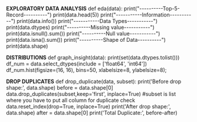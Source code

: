 **EXPLORATORY DATA ANALYSIS**
def eda(data):
    print("----------Top-5- Record----------")
    print(data.head(5))
    print("-----------Information-----------")
    print(data.info())
    print("-----------Data Types-----------")
    print(data.dtypes)
    print("----------Missing value-----------")
    print(data.isnull().sum())
    print("----------Null value-----------")
    print(data.isna().sum())
    print("----------Shape of Data----------")
    print(data.shape)

**DISTRIBUTIONS**
def graph_insight(data):
    print(set(data.dtypes.tolist()))
    df_num = data.select_dtypes(include = ['float64', 'int64'])
    df_num.hist(figsize=(16, 16), bins=50, xlabelsize=8, ylabelsize=8);
    
**DROP DUPLICATES**
def drop_duplicate(data, subset):
    print('Before drop shape:', data.shape)
    before = data.shape[0]
    data.drop_duplicates(subset,keep='first', inplace=True) #subset is list where you have to put all column for duplicate check
    data.reset_index(drop=True, inplace=True)
    print('After drop shape:', data.shape)
    after = data.shape[0]
    print('Total Duplicate:', before-after)

